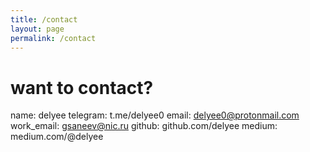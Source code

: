 ```yaml
---
title: /contact
layout: page
permalink: /contact
---
```


# want to contact?

name: delyee
telegram: t.me/delyee0
email: delyee0@protonmail.com
work_email: gsaneev@nic.ru
github: github.com/delyee
medium: medium.com/@delyee

